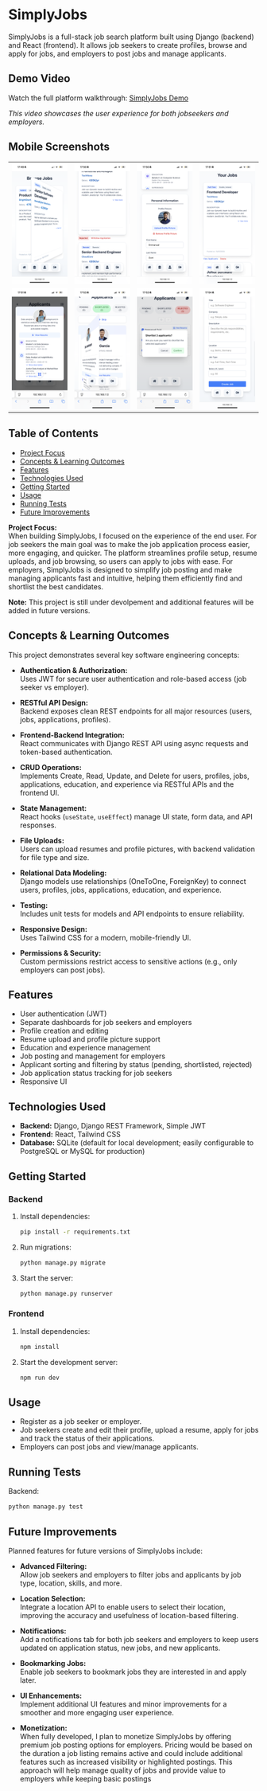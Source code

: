 # SimplyJobs

SimplyJobs is a full-stack job search platform built using Django (backend) and React (frontend). It allows job seekers to create profiles, browse and apply for jobs, and employers to post jobs and manage applicants.

## Demo Video

Watch the full platform walkthrough: [SimplyJobs Demo](https://youtu.be/ocN684DYBaQ)

*This video showcases the user experience for both jobseekers and employers.*

## Mobile Screenshots

<table>
  <tr>
    <td><img src="simply_jobs_screenshots/IMG_1.PNG" alt="Screenshot 1" width="200"></td>
    <td><img src="simply_jobs_screenshots/IMG_2.PNG" alt="Screenshot 2" width="200"></td>
    <td><img src="simply_jobs_screenshots/IMG_3.PNG" alt="Screenshot 3" width="200"></td>
    <td><img src="simply_jobs_screenshots/IMG_4.PNG" alt="Screenshot 4" width="200"></td>
  </tr>
  <tr>
    <td><img src="simply_jobs_screenshots/IMG_5.PNG" alt="Screenshot 5" width="200"></td>
    <td><img src="simply_jobs_screenshots/IMG_6.PNG" alt="Screenshot 6" width="200"></td>
    <td><img src="simply_jobs_screenshots/IMG_7.PNG" alt="Screenshot 7" width="200"></td>
    <td><img src="simply_jobs_screenshots/IMG_8.PNG" alt="Screenshot 8" width="200"></td>
  </tr>
</table>

## Table of Contents
- [Project Focus](#project-focus)
- [Concepts & Learning Outcomes](#concepts--learning-outcomes)
- [Features](#features)
- [Technologies Used](#technolgies-used)
- [Getting Started](#getting-started)
- [Usage](#usage)
- [Running Tests](#running-tests)
- [Future Improvements](#future-improvements)

**Project Focus:**  
When building SimplyJobs, I focused on the experience of the end user. For job seekers the main goal was to make the job application process easier, more engaging, and quicker. The platform streamlines profile setup, resume uploads, and job browsing, so users can apply to jobs with ease. For employers, SimplyJobs is designed to simplify job posting and make managing applicants fast and intuitive, helping them efficiently find and shortlist the best candidates.

**Note:** This project is still under devolpement and additional features will be added in future versions.

## Concepts & Learning Outcomes

This project demonstrates several key software engineering concepts:

- **Authentication & Authorization:**  
  Uses JWT for secure user authentication and role-based access (job seeker vs employer).

- **RESTful API Design:**  
  Backend exposes clean REST endpoints for all major resources (users, jobs, applications, profiles).

- **Frontend-Backend Integration:**  
  React communicates with Django REST API using async requests and token-based authentication.

- **CRUD Operations:**  
  Implements Create, Read, Update, and Delete for users, profiles, jobs, applications, education, and experience via RESTful APIs and the frontend UI.

- **State Management:**  
  React hooks (`useState`, `useEffect`) manage UI state, form data, and API responses.

- **File Uploads:**  
  Users can upload resumes and profile pictures, with backend validation for file type and size.

- **Relational Data Modeling:**  
  Django models use relationships (OneToOne, ForeignKey) to connect users, profiles, jobs, applications, education, and experience.

- **Testing:**  
  Includes unit tests for models and API endpoints to ensure reliability.

- **Responsive Design:**  
  Uses Tailwind CSS for a modern, mobile-friendly UI.

- **Permissions & Security:**  
  Custom permissions restrict access to sensitive actions (e.g., only employers can post jobs).

## Features

- User authentication (JWT)
- Separate dashboards for job seekers and employers
- Profile creation and editing
- Resume upload and profile picture support
- Education and experience management
- Job posting and management for employers
- Applicant sorting and filtering by status (pending, shortlisted, rejected)
- Job application status tracking for job seekers
- Responsive UI

## Technologies Used

- **Backend:** Django, Django REST Framework, Simple JWT
- **Frontend:** React, Tailwind CSS
- **Database:** SQLite (default for local development; easily configurable to PostgreSQL or MySQL for production)

## Getting Started

### Backend

1. Install dependencies:
    ```sh
    pip install -r requirements.txt
    ```
2. Run migrations:
    ```sh
    python manage.py migrate
    ```
3. Start the server:
    ```sh
    python manage.py runserver
    ```

### Frontend

1. Install dependencies:
    ```sh
    npm install
    ```
2. Start the development server:
    ```sh
    npm run dev
    ```

## Usage

- Register as a job seeker or employer.
- Job seekers create and edit their profile, upload a resume, apply for jobs and track the status of their applications.
- Employers can post jobs and view/manage applicants.

## Running Tests

Backend:
```sh
python manage.py test
```

## Future Improvements

Planned features for future versions of SimplyJobs include:

- **Advanced Filtering:**  
  Allow job seekers and employers to filter jobs and applicants by job type, location, skills, and more.

- **Location Selection:**  
  Integrate a location API to enable users to select their location, improving the accuracy and usefulness of location-based filtering.

- **Notifications:**  
  Add a notifications tab for both job seekers and employers to keep users updated on application status, new jobs, and new applicants.

- **Bookmarking Jobs:**  
  Enable job seekers to bookmark jobs they are interested in and apply later.

- **UI Enhancements:**  
  Implement additional UI features and minor improvements for a smoother and more engaging user experience.

- **Monetization:**  
  When fully developed, I plan to monetize SimplyJobs by offering premium job posting options for employers. Pricing would be based on the duration a job listing remains active and could include additional features such as increased visibility or highlighted postings. This approach will help manage quality of jobs and provide value to employers while keeping basic postings
